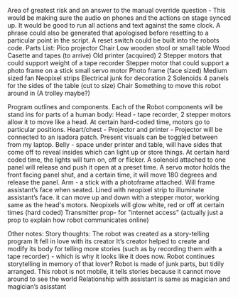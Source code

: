 Area of greatest risk and an answer to the manual override question - This would be making sure the audio on phones and the actions on stage synced up. It would be good to run all actions and text against the same clock. A phrase could also be generated that apologised before resetting to a particular point in the script. A reset switch could be built into the robots code.
Parts List:
Pico projector
Chair
Low wooden stool or small table
Wood
Casette and tapes (to arrive)
Old printer (acquired)
2 Stepper motors that could support weight of a tape recorder
Stepper motor that could support  a photo frame on a stick
small servo motor
Photo frame (face sized)
Medium sized fan
Neopixel strips
Electrical junk for decoration
2 Solenoids
4 panels for the sides of the table (cut to size)
Chair
Something to move this robot around in (A trolley maybe?)

Program outlines and components.
Each of the Robot components will be stand ins for parts of a human body:
Head - tape recorder, 2 stepper motors allow it to move like a head. At certain hard-coded time, motors go to particular positions.
Heart/chest - Projector and printer - Projector will be connected to an isadora patch. Present visuals can be toggled between from my laptop.
Belly - space under printer and table, will have sides that come off to reveal insides which can light up or store things. At certain hard coded time, the lights will turn on, off or flicker. A solenoid attached to one panel will release and push it open at a preset time. A servo motor holds the front facing panel shut, and a certain time, it will move 180 degrees and release the panel.
Arm - a stick with a photoframe attached. Will frame assistant’s face when seated. Lined with neopixel strip to illuminate assistant’s face. it can move up and down with a stepper motor, working same as the head's motors. Neopixels will glow white, red or off at certain times (hard coded)
Transmitter prop- for "internet access" (actually just a prop to explain how robot communicates online)

Other notes:
Story thoughts:
The robot was created as a story-telling program
It fell in love with its creator
It’s  creator helped to create and modify its body for telling more stories (such as by recording them with a tape recorder) - which is why it looks like it does now.
Robot continues storytelling in memory of that lover?
Robot is made of junk parts, but tidily arranged.
This robot is not mobile, it tells stories because it cannot move around to see the world
Relationship with assistant is same as magician and magician’s asisstant
